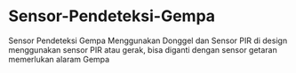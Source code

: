 # Sensor-Pendeteksi-Gempa
Sensor Pendeteksi Gempa Menggunakan Donggel dan Sensor PIR
di design menggunakan sensor PIR atau gerak, bisa diganti dengan sensor getaran
memerlukan alaram Gempa
